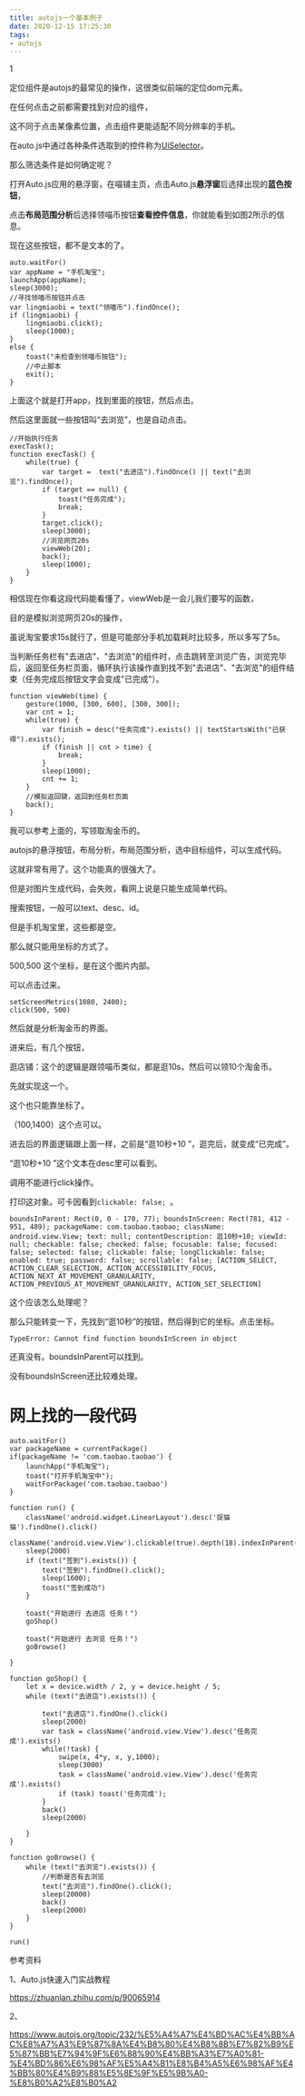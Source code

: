 ```yaml
---
title: autojs一个基本例子
date: 2020-12-15 17:25:30
tags:
- autojs
---
```


1

定位组件是autojs的最常见的操作，这很类似前端的定位dom元素。

在任何点击之前都需要找到对应的组件，

这不同于点击某像素位置，点击组件更能适配不同分辨率的手机。

在auto.js中通过各种条件选取到的控件称为[UiSelector](https://link.zhihu.com/?target=https%3A//hyb1996.github.io/AutoJs-Docs/%23/widgetsBasedAutomation%3Fid%3Duiselector)。

那么筛选条件是如何确定呢？

打开Auto.js应用的悬浮窗，在喵铺主页，点击Auto.js**悬浮窗**后选择出现的**蓝色按钮**，

点击**布局范围分析**后选择领喵币按钮**查看控件信息**，你就能看到如图2所示的信息。

现在这些按钮，都不是文本的了。

```
auto.waitFor()
var appName = "手机淘宝";
launchApp(appName);
sleep(3000);
//寻找领喵币按钮并点击
var lingmiaobi = text("领喵币").findOnce();
if (lingmiaobi) {
    lingmiaobi.click();
    sleep(1000);
}
else {
    toast("未检查到领喵币按钮");
    //中止脚本
    exit();
}
```

上面这个就是打开app，找到里面的按钮，然后点击。

然后这里面就一些按钮叫“去浏览”，也是自动点击。

```
//开始执行任务
execTask();
function execTask() {
    while(true) {
        var target =  text("去进店").findOnce() || text("去浏览").findOnce();
        if (target == null) {
            toast("任务完成");
            break;
        }
        target.click();
        sleep(3000);
        //浏览网页20s
        viewWeb(20);
        back();
        sleep(1000);
    }
}
```

相信现在你看这段代码能看懂了，viewWeb是一会儿我们要写的函数，

目的是模拟浏览网页20s的操作，

虽说淘宝要求15s就行了，但是可能部分手机加载耗时比较多，所以多写了5s。

当判断任务栏有"去进店"、"去浏览"的组件时，点击跳转至浏览广告，浏览完毕后，返回至任务栏页面，循环执行该操作直到找不到"去进店"、"去浏览"的组件结束（任务完成后按钮文字会变成"已完成"）。

```
function viewWeb(time) {
    gesture(1000, [300, 600], [300, 300]);
    var cnt = 1;
    while(true) {
        var finish = desc("任务完成").exists() || textStartsWith("已获得").exists();
        if (finish || cnt > time) {
            break;
        }
        sleep(1000);
        cnt += 1;
    }
    //模拟返回键，返回到任务栏页面
    back();
}
```

我可以参考上面的，写领取淘金币的。



autojs的悬浮按钮，布局分析，布局范围分析，选中目标组件，可以生成代码。

这就非常有用了。这个功能真的很强大了。

但是对图片生成代码，会失败，看网上说是只能生成简单代码。



搜索按钮，一般可以text、desc、id。

但是手机淘宝里，这些都是空。

那么就只能用坐标的方式了。

500,500 这个坐标，是在这个图片内部。

可以点击过来。

```
setScreenMetrics(1080, 2400);
click(500, 500)
```

然后就是分析淘金币的界面。

进来后，有几个按钮，

逛店铺：这个的逻辑是跟领喵币类似，都是逛10s，然后可以领10个淘金币。

先就实现这一个。

这个也只能靠坐标了。

（100,1400）这个点可以。

进去后的界面逻辑跟上面一样，之前是“逛10秒+10 ”，逛完后，就变成“已完成”。

“逛10秒+10 ”这个文本在desc里可以看到。

调用不能进行click操作。

打印这对象。可卡因看到`clickable: false; `。

```
boundsInParent: Rect(0, 0 - 170, 77); boundsInScreen: Rect(781, 412 - 951, 489); packageName: com.taobao.taobao; className: android.view.View; text: null; contentDescription: 逛10秒+10; viewId: null; checkable: false; checked: false; focusable: false; focused: false; selected: false; clickable: false; longClickable: false; enabled: true; password: false; scrollable: false; [ACTION_SELECT, ACTION_CLEAR_SELECTION, ACTION_ACCESSIBILITY_FOCUS, ACTION_NEXT_AT_MOVEMENT_GRANULARITY, ACTION_PREVIOUS_AT_MOVEMENT_GRANULARITY, ACTION_SET_SELECTION]
```

这个应该怎么处理呢？

那么只能转变一下，先找到“逛10秒”的按钮，然后得到它的坐标。点击坐标。

```
TypeError: Cannot find function boundsInScreen in object
```

还真没有。boundsInParent可以找到。

没有boundsInScreen还比较难处理。

# 网上找的一段代码

```
auto.waitFor()
var packageName = currentPackage()
if(packageName != 'com.taobao.taobao') {
    launchApp("手机淘宝");
    toast("打开手机淘宝中");
    waitForPackage('com.taobao.taobao')
}

function run() {
    className('android.widget.LinearLayout').desc('捉猫猫').findOne().click()
    className('android.view.View').clickable(true).depth(18).indexInParent(5).findOne().click()
    sleep(2000)
    if (text("签到").exists()) {
        text("签到").findOne().click();
        sleep(1600);
        toast("签到成功")
    }

    toast("开始进行 去进店 任务！")
    goShop()

    toast("开始进行 去浏览 任务！")
    goBrowse()

}

function goShop() {
    let x = device.width / 2, y = device.height / 5;
    while (text("去进店").exists()) {

        text("去进店").findOne().click()
        sleep(2000)
        var task = className('android.view.View').desc('任务完成').exists()
        while(!task) {
            swipe(x, 4*y, x, y,1000);
            sleep(3000)
            task = className('android.view.View').desc('任务完成').exists()
            if (task) toast('任务完成');
        }
        back()
        sleep(2000)

    }
}

function goBrowse() {
    while (text("去浏览").exists()) {
        //判断是否有去浏览
        text("去浏览").findOne().click();
        sleep(20000)
        back()
        sleep(2000)
    }
}

run()
```



参考资料

1、Auto.js快速入门实战教程

https://zhuanlan.zhihu.com/p/90065914

2、

https://www.autojs.org/topic/232/%E5%A4%A7%E4%BD%AC%E4%BB%AC%E8%A7%A3%E9%87%8A%E4%B8%80%E4%B8%8B%E7%82%B9%E5%87%BB%E7%94%9F%E6%88%90%E4%BB%A3%E7%A0%81-%E4%BD%86%E6%98%AF%E5%A4%B1%E8%B4%A5%E6%98%AF%E4%BB%80%E4%B9%88%E5%8E%9F%E5%9B%A0-%E8%B0%A2%E8%B0%A2